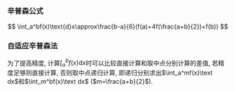 ### 辛普森公式

$$
\int_a^bf(x)\text{d}x\approx\frac{b-a}{6}(f(a)+4f(\frac{a+b}{2})+f(b))
$$

### 自适应辛普森法

为了提高精度, 计算$\int_a^bf(x)\text{d}x$时可以比较直接计算和取中点分别计算的差值, 若精度足够则直接计算, 否则取中点递归计算, 即递归分别求出$\int_a^mf(x)\text dx$和$\int_m^bf(x)\text dx$ ($m=\frac{a+b}{2}$).
